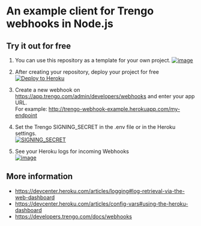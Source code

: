# An example client for Trengo webhooks in Node.js



## Try it out for free
1. You can use this repository as a template for your own project.
[![image](https://user-images.githubusercontent.com/6817390/125620588-19b57089-5e70-4c43-bc9e-ca43bdb752ef.png)](https://github.com/rleroi/trengo-webhook-example-node/generate)


2. After creating your repository, deploy your project for free  
[![Deploy to Heroku](https://www.herokucdn.com/deploy/button.svg)](https://heroku.com/deploy)


3. Create a new webhook on https://app.trengo.com/admin/developers/webhooks and enter your app URL.  
For example: http://trengo-webhook-example.herokuapp.com/my-endpoint


4. Set the Trengo SIGNING_SECRET in the .env file or in the Heroku settings.  
[![SIGNING_SECRET](https://user-images.githubusercontent.com/6817390/98108779-d3ad1800-1e9c-11eb-8a5a-b12fd3b91208.png)](https://devcenter.heroku.com/articles/config-vars#using-the-heroku-dashboard)

5. See your Heroku logs for incoming Webhooks  
[![image](https://user-images.githubusercontent.com/6817390/98356744-61ffd600-2024-11eb-8396-18675c611bd5.png)](https://devcenter.heroku.com/articles/logging#log-retrieval-via-the-web-dashboard)


## More information
- https://devcenter.heroku.com/articles/logging#log-retrieval-via-the-web-dashboard
- https://devcenter.heroku.com/articles/config-vars#using-the-heroku-dashboard
- https://developers.trengo.com/docs/webhooks

